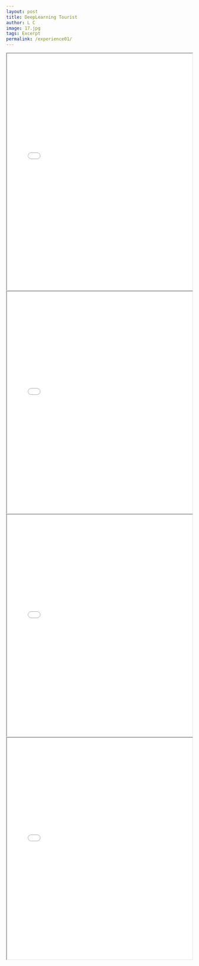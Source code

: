 ```yaml
---
layout: post
title: DeepLearning Tourist
author: L C
image: 17.jpg
tags: Excerpt
permalink: /experience01/
---
```



<iframe src="/vedio/Caravan - a_hisa听蛙纯音乐网.mp3" autostart="false" loop="true" style="display:none"></iframe>  

<center>
<iframe src="/vedio/Neural Networks and Deep Learning.pdf" width="100%" height=640 type="application/pdf">
<object data="/vedio/Neural Networks and Deep Learning.pdf" width="100%" height=600 type="application/pdf"></object>
</iframe>
<br>
<center>
<iframe src="/vedio/Coursera 1.pdf" width="100%" height=600 type="application/pdf">
<object data="/vedio/Coursera 1.pdf" width="100%" height=600 type="application/pdf"></object>
</iframe>
<br>
<center>
<iframe src="/vedio/Coursera 2.pdf" width="100%" height=600 type="application/pdf">
<object data="/vedio/Coursera 2.pdf" width="100%" height=600 type="application/pdf"></object>
</iframe>
<br>
<center>
<iframe src="/vedio/Coursera 3.pdf" width="100%" height=600 type="application/pdf">
<object data="/vedio/Coursera 3.pdf" width="100%" height=600 type="application/pdf"></object>
</iframe>
